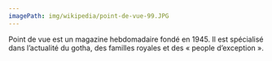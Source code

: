 ```yaml
---
imagePath: img/wikipedia/point-de-vue-99.JPG
---
```


Point de vue est un magazine hebdomadaire fondé en 1945.
Il est spécialisé dans l’actualité du gotha, des familles royales et des « people d’exception ».
